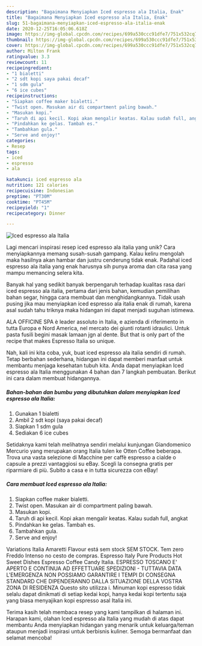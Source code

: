 ```yaml
---
description: "Bagaimana Menyiapkan Iced espresso ala Italia, Enak"
title: "Bagaimana Menyiapkan Iced espresso ala Italia, Enak"
slug: 51-bagaimana-menyiapkan-iced-espresso-ala-italia-enak
date: 2020-12-25T16:05:06.618Z
image: https://img-global.cpcdn.com/recipes/699a530ccc91dfe7/751x532cq70/iced-espresso-ala-italia-foto-resep-utama.jpg
thumbnail: https://img-global.cpcdn.com/recipes/699a530ccc91dfe7/751x532cq70/iced-espresso-ala-italia-foto-resep-utama.jpg
cover: https://img-global.cpcdn.com/recipes/699a530ccc91dfe7/751x532cq70/iced-espresso-ala-italia-foto-resep-utama.jpg
author: Milton Frank
ratingvalue: 3.3
reviewcount: 11
recipeingredient:
- "1 bialetti"
- "2 sdt kopi saya pakai decaf"
- "1 sdm gula"
- "6 ice cubes"
recipeinstructions:
- "Siapkan coffee maker bialetti."
- "Twist open. Masukan air di compartment paling bawah."
- "Masukan kopi."
- "Taruh di api kecil. Kopi akan mengalir keatas. Kalau sudah full, angkat"
- "Pindahkan ke gelas. Tambah es."
- "Tambahkan gula."
- "Serve and enjoy!"
categories:
- Resep
tags:
- iced
- espresso
- ala

katakunci: iced espresso ala 
nutrition: 121 calories
recipecuisine: Indonesian
preptime: "PT30M"
cooktime: "PT45M"
recipeyield: "1"
recipecategory: Dinner

---
```



![Iced espresso ala Italia](https://img-global.cpcdn.com/recipes/699a530ccc91dfe7/751x532cq70/iced-espresso-ala-italia-foto-resep-utama.jpg)

Lagi mencari inspirasi resep iced espresso ala italia yang unik? Cara menyiapkannya memang susah-susah gampang. Kalau keliru mengolah maka hasilnya akan hambar dan justru cenderung tidak enak. Padahal iced espresso ala italia yang enak harusnya sih punya aroma dan cita rasa yang mampu memancing selera kita.

Banyak hal yang sedikit banyak berpengaruh terhadap kualitas rasa dari iced espresso ala italia, pertama dari jenis bahan, kemudian pemilihan bahan segar, hingga cara membuat dan menghidangkannya. Tidak usah pusing jika mau menyiapkan iced espresso ala italia enak di rumah, karena asal sudah tahu triknya maka hidangan ini dapat menjadi suguhan istimewa.

ALA OFFICINE SPA è leader assoluto in Italia, e azienda di riferimento in tutta Europa e Nord America, nel mercato dei giunti rotanti idraulici. Untuk pasta fusili begini masak lamaan jgn al dente. But that is only part of the recipe that makes Espresso Italia so unique.


Nah, kali ini kita coba, yuk, buat iced espresso ala italia sendiri di rumah. Tetap berbahan sederhana, hidangan ini dapat memberi manfaat untuk membantu menjaga kesehatan tubuh kita. Anda dapat menyiapkan Iced espresso ala Italia menggunakan 4 bahan dan 7 langkah pembuatan. Berikut ini cara dalam membuat hidangannya.

<!--inarticleads1-->

##### Bahan-bahan dan bumbu yang dibutuhkan dalam menyiapkan Iced espresso ala Italia:

1. Gunakan 1 bialetti
1. Ambil 2 sdt kopi (saya pakai decaf)
1. Siapkan 1 sdm gula
1. Sediakan 6 ice cubes


Setidaknya kami telah melihatnya sendiri melalui kunjungan Giandomenico Mercurio yang merupakan orang Italia tulen ke Otten Coffee beberapa. Trova una vasta selezione di Macchine per caffè espresso a cialde o capsule a prezzi vantaggiosi su eBay. Scegli la consegna gratis per riparmiare di più. Subito a casa e in tutta sicurezza con eBay! 

<!--inarticleads2-->

##### Cara membuat Iced espresso ala Italia:

1. Siapkan coffee maker bialetti.
1. Twist open. Masukan air di compartment paling bawah.
1. Masukan kopi.
1. Taruh di api kecil. Kopi akan mengalir keatas. Kalau sudah full, angkat
1. Pindahkan ke gelas. Tambah es.
1. Tambahkan gula.
1. Serve and enjoy!


Variations Italia Amaretti Flavour está sem stock SEM STOCK. Tem zero Freddo Intenso no cesto de compras. Espresso Italy Pure Products Hot Sweet Dishes Espresso Coffee Candy Italia. ESPRESSO TOSCANO E&#39; APERTO E CONTINUA AD EFFETTUARE SPEDIZIONI - TUTTAVIA DATA L&#39;EMERGENZA NON POSSIAMO GARANTIRE I TEMPI DI CONSEGNA STANDARD CHE DIPENDERANNO DALLA SITUAZIONE DELLA VOSTRA ZONA DI RESIDENZA Questo sito utilizza i. Minuman kopi espresso tidak selalu dapat dinikmati di setiap kedai kopi, hanya kedai kopi tertentu saja yang biasa menyajikan kopi espresso asal Italia ini. 

Terima kasih telah membaca resep yang kami tampilkan di halaman ini. Harapan kami, olahan Iced espresso ala Italia yang mudah di atas dapat membantu Anda menyiapkan hidangan yang menarik untuk keluarga/teman ataupun menjadi inspirasi untuk berbisnis kuliner. Semoga bermanfaat dan selamat mencoba!
